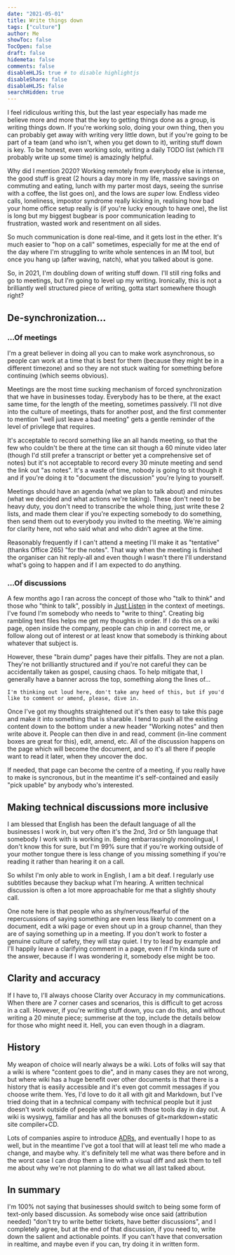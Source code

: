 ```yaml
---
date: "2021-05-01"
title: Write things down
tags: ["culture"]
author: Me
showToc: false
TocOpen: false
draft: false
hidemeta: false
comments: false
disableHLJS: true # to disable highlightjs
disableShare: false
disableHLJS: false
searchHidden: true
---
```


I feel ridiculous writing this, but the last year especially has made me believe more and more that the key to getting things done as a group, is writing things down.  If you're working solo, doing your own thing, then you can probably get away with writing very little down, but if you're going to be part of a team (and who isn't, when you get down to it), writing stuff down is key.  To be honest, even working solo, writing a daily TODO list (which I'll probably write up some time) is amazingly helpful.

Why did I mention 2020?  Working remotely from everybody else is intense, the good stuff is great (2 hours a day more in my life, massive savings on commuting and eating, lunch with my parter most days, seeing the sunrise with a coffee, the list goes on), and the lows are *super* low.  Endless video calls, loneliness, impostor syndrome really kicking in, realising how bad your home office setup really is (if you're lucky enough to have one), the list is long but my biggest bugbear is poor communication leading to frustration, wasted work and resentment on all sides.

So much communication is done real-time, and it gets lost in the ether.  It's much easier to "hop on a call" sometimes, especially for me at the end of the day where I'm struggling to write whole sentences in an IM tool, but once you hang up (after waving, natch), what you talked about is gone.

So, in 2021, I'm doubling down of writing stuff down.  I'll still ring folks and go to meetings, but I'm going to level up my writing.  Ironically, this is not a brilliantly well structured piece of writing, gotta start somewhere though right?


## De-synchronization...


### ...Of meetings

I'm a great believer in doing all you can to make work asynchronous, so people can work at a time that is best for them (because they might be in a different timezone) and so they are not stuck waiting for something before continuing (which seems obvious).

Meetings are the most time sucking mechanism of forced synchronization that we have in businesses today.  Everybody has to be there, at the exact same time, for the length of the meeting, sometimes passively.  I'll not dive into the culture of meetings, thats for another post, and the first commenter to mention "well just leave a bad meeting" gets a gentle reminder of the level of privilege that requires.

It's acceptable to record something like an all hands meeting, so that the few who couldn't be there at the time can sit though a 60 minute video later (though I'd still prefer a transcript or better yet a comprehensive set of notes) but it's not acceptable to record every 30 minute meeting and send the link out "as notes".  It's a waste of time, nobody is going to sit though it and if you're doing it to "document the discussion" you're lying to yourself.

Meetings should have an agenda (what we plan to talk about) and minutes (what we decided and what actions we're taking).  These don't need to be heavy duty, you don't need to transcribe the whole thing, just write these 2 lists, and made them clear if you're expecting somebody to do something, then send them out to everybody you invited to the meeting.  We're aiming for clarity here, not who said what and who didn't agree at the time.

Reasonably frequently if I can't attend a meeting I'll make it as "tentative" (thanks Office 265) "for the notes".  That way when the meeting is finished the organiser can hit reply-all and even though I wasn't there I'll understand what's going to happen and if I am expected to do anything.


### ...Of discussions

A few months ago I ran across the concept of those who "talk to think" and those who "think to talk", possibly in [Just Listen](https://www.amazon.co.uk/Just-Listen-Discover-Getting-Absolutely/dp/0814436471?dchild=1&keywords=just+listen&qid=1619872389&sr=8-1&linkCode=ll1&tag=hhkudac-21&linkId=33b4855dc2bcafeda2bf6cd338bac0d5&language=en_GB&ref_=as_li_ss_tl) in the context of meetings.  I've found I'm somebody who needs to "write to thing".  Creating big rambling text files helps me get my thoughts in order.  If I do this on a wiki page, open inside the company, people can chip in and correct me, or follow along out of interest or at least know that somebody is thinking about whatever that subject is.

However, these "brain dump" pages have their pitfalls.  They are not a plan.  They're not brilliantly structured and if you're not careful they can be accidentally taken as gospel, causing chaos.  To help mitigate that, I generally have a banner across the top, something along the lines of...

``` I'm thinking out loud here, don't take any heed of this, but if you'd like to comment or amend, please, dive in. ```

Once I've got my thoughts straightened out it's then easy to take this page and make it into something that is sharable.  I tend to push all the existing content down to the bottom under a new header "Working notes" and then write above it.  People can then dive in and read, comment (in-line comment boxes are great for this), edit, amend, etc.  All of the discussion happens on the page which will become the document, and so it's all there if people want to read it later, when they uncover the doc.

If needed, that page can become the centre of a meeting, if you really have to make is syncronous, but in the meantime it's self-contained and easily "pick upable" by anybody who's interested.

## Making technical discussions more inclusive

I am blessed that English has been the default language of all the businesses I work in, but very often it's the 2nd, 3rd or 5th language that somebody I work with is working in.  Being embarrassingly monolingual, I don't know this for sure, but I'm 99% sure that if you're working outside of your mother tongue there is less change of you missing something if you're reading it rather than hearing it on a call.

So whilst I'm only able to work in English, I am a bit deaf.  I regularly use subtitles because they backup what I'm hearing.  A written technical discussion is often a lot more approachable for me that a slightly shouty call.

One note here is that people who as shy/nervous/fearful of the repercussions of saying something are even less likely to comment on a document, edit a wiki page or even shout up in a group channel, than they are of saying something up in a meeting.  If you don't work to foster a genuine culture of safety, they will stay quiet.  I try to lead by example and I'll happily leave a clarifying comment in a page, even if I'm kinda sure of the answer, because if I was wondering it, somebody else might be too.

## Clarity and accuracy

If I have to, I'll always choose Clarity over Accuracy in my communications.  When there are 7 corner cases and scenarios, this is difficult to get across in a call.  However, if you're writing stuff down, you can do this, and without writing a 20 minute piece; summerise at the top, include the details below for those who might need it.  Hell, you can even though in a diagram.



## History

My weapon of choice will nearly always be a wiki.  Lots of folks will say that a wiki is where "content goes to die", and in many cases they are not wrong, but where wiki has a huge benefit over other documents is that there is a history that is easily accessible and it's even got commit messages if you choose write them.  Yes, I'd love to do it all with git and Markdown, but I've tried doing that in a technical company with technical people but it just doesn't work outside of people who work with those tools day in day out.  A wiki is wysiwyg, familiar and has all the bonuses of git+markdown+static site compiler+CD.

Lots of companies aspire to introduce [ADRs](https://adr.github.io/), and eventually I hope to as well, but in the meantime I've got a tool that will at least tell me who made a change, and maybe why.  it's definitely tell me what was there before and in the worst case I can drop them a line with a visual diff and ask them to tell me about why we're not planning to do what we all last talked about.

## In summary 

I'm 100% not saying that businesses should switch to being some form of text-only based discussion.  As somebody wise once said (attribution needed) "don't try to write better tickets, have better discussions", and I completely agree, but at the end of that discussion, if you need to, write down the salient and actionable points.  If you can't have that conversation in realtime, and maybe even if you can, try doing it in written form.
